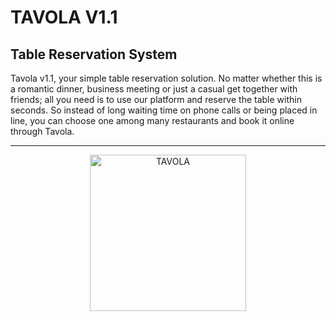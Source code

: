 # TAVOLA V1.1
## Table Reservation System


Tavola v1.1, your simple table reservation solution. No matter whether this is a romantic dinner, business meeting or just a casual get together with friends; all you need is to use our platform and reserve the table within seconds. So instead of long waiting time on phone calls or being placed in line, you can choose one among many restaurants and book it online through Tavola.

---

<div align="center">
  <img src="https://github.com/RWSandaru8/webapp1/blob/main/assets/Images/logo1.jpg" alt="TAVOLA" width="250">
</div>


